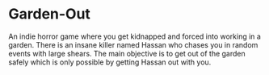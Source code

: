 # Garden-Out
An indie horror game where you get kidnapped and forced into working in a garden. There is an insane killer named Hassan who chases you in random events with large shears. The main objective is to get out of the garden safely which is only possible by getting Hassan out with you. 
